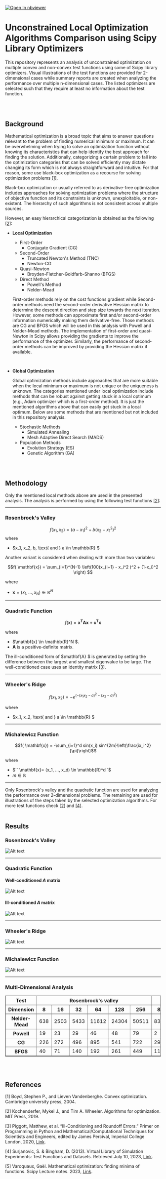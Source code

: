 [![Open In nbviewer](https://user-images.githubusercontent.com/2791223/29387450-e5654c72-8294-11e7-95e4-090419520edb.png)](https://nbviewer.org/github/Robaie98/unconstrained-local-optimization/blob/main/optimization.ipynb)
# Unconstrained Local Optimization Algorithms Comparison using Scipy Library Optimizers

This repository represents an analysis of unconstrained optimization on multiple convex and non-convex test functions using some of Scipy library optimizers. Visual illustrations of the test functions are provided for 2-dimensional cases while summary reports are created when analyzing the performance over multiple n-dimensional cases. The listed optimizers are selected such that they require at least no information about the test function.

<br><br>

## Background
Mathematical optimization is a broad topic that aims to answer questions relevant to the problem of finding numerical minimum or maximum. It can be overwhelming when trying to solve an optimization function without knowing its characteristics that can help identify the best approach for finding the solution. Additionally, categorizing a certain problem to fall into the optimization categories that can be solved efficiently may dictate changing its form which is not always straightforward and intuitive. For that reason, some use black-box optimization as a recourse for solving optimization problems [[1]](#1). 


Black-box optimization or usually referred to as derivative-free optimization includes approaches for solving optimization problems where the structure of objective function and its constraints is unknown, unexploitable, or non-existent. The hierarchy of such algorithms is not consistent across multiple sources. 


However, an easy hierarchical categorization is obtained as the following [[2]](#2): 

- **Local Optimization**
    - First-Order
        - Conjugate Gradient (CG)
    - Second-Order 
        - Truncated Newton's Method (TNC) 
        - Newton-CG
    - Quasi-Newton
        - Broyden-Fletcher-Goldfarb-Shanno (BFGS)
    - Direct Method
        - Powell's Method
        - Nelder-Mead 


    First-order methods rely on the cost functions gradient while Second-order methods need the second-order derivative Hessian matrix to determine the descent direction and step size towards the next iteration. However, some methods can approximate first and/or second-order information numerically making them derivative-free. Those methods are CG and BFGS which will be used in this analysis with Powell and Nelder-Mead methods. The implementation of first-order and quasi-Newton in Scipy allows providing the gradients to improve the performance of the optimizer. Similarly, the performance of second-order methods can be improved by providing the Hessian matrix if available.    

<br>

- **Global Optimization**

    Global optimization methods include approaches that are more suitable when the local minimum or maximum is not unique or the uniqueness is unknown. The categories mentioned under local optimization include methods that can be robust against getting stuck in a local optimum (e.g., Adam optimizer which is a first-order method). It is just the mentioned algorithms above that can easily get stuck in a local optimum. Below are some methods that are mentioned but not included in this repository analysis. 

    - Stochastic Methods
        - Simulated Annealing
        - Mesh Adaptive Direct Search (MADS) 
    - Population Methods
        - Evolution Strategy (ES)
        - Genetic Algorithm (GA)

<br><br>

## Methodology 
Only the mentioned local methods above are used in the presented analysis. The analysis is performed by using the following test functions [[2]](#2):   

___
### Rosenbrock's Valley 
$$f(x_1, x_2) = (a - x_1)^2 + b(x_2-x_1^2)^2 $$
where 
- $x_1, x_2, b, \text{ and } a \in \mathbb{R}  $

Another variant is considered when dealing with more than two variables: 

```math 
f( \mathbf{x}) = \sum_{i=1}^{N-1} \left(100(x_{i+1} - x_i^2 )^2 + (1-x_i)^2 \right) 
```
where 
- $` \mathbf{x} = (x_1, ..., x_N) \in \mathbb{R}^N `$

___
### Quadratic Function
```math 
f(\mathbf{x}) = \mathbf{x^TAx + c^Tx}
```

where
- $\mathbf{x} \in \mathbb{R}^N $.
- $`\mathbf{A} `$ is a positive-definite matrix.

The ill-conditioned form of $\mathbf{A} $ is generated by setting the difference between the largest and smallest eigenvalue to be large. The well-conditioned case uses an identity matrix [[3]](#3).  
___
### Wheeler's Ridge

```math
f(x_1, x_2) = -e^{\left(-(x_1x_2 - a)^2 - (x_2 - a)^2 \right)}
```
where
- $x_1, x_2, \text{ and } a \in \mathbb{R}  $

___
### Michalewicz Function
```math
f( \mathbf{x}) = -\sum_{i=1}^d sin(x_i) sin^{2m}\left(\frac{ix_i^2}{\pi}\right)
```

where 
- $``  \mathbf{x}= (x_1, ..., x_d) \in \mathbb{R}^d `$
- $m \in \mathbb{R}$

___

Only Rosenbrock's valley and the quadratic function are used for analyzing the performance over 2-dimensional problems. The remaining are used for illustrations of the steps taken by the selected optimization algorithms. For more test functions check  [[2]](#2) and [[4]](#4). 
<br><br>

## Results

### Rosenbrock's Valley
![Alt text](<images/Rosenbrock's Valley.gif>) 
___
### Quadratic Function
#### Well-conditioned $A$ matrix
![Alt text](<images/Well-Conditioned Quadratic Function.gif>) 


#### Ill-conditioned $A$ matrix
![Alt text](<images/Ill-Conditioned Quadratic Function.gif>) 

___
### Wheeler's Ridge
![Alt text](<images/Wheeler's Ridge Function.gif>)

___
### Michalewicz Function
![Alt text](<images/Michalewicz Function.gif>)

___
### Multi-Dimensional Analysis

<table border="1" class="dataframe">
  <thead>
    <tr>
      <th>Test</th>
      <th colspan="6" halign="left">Rosenbrock's valley</th>
      <th colspan="6" halign="left">Ill-conditioned quadratic</th>
      <th colspan="6" halign="left">Well-conditioned quadratic</th>
    </tr>
    <tr>
      <th>Dimension</th>
      <th>8</th>
      <th>16</th>
      <th>32</th>
      <th>64</th>
      <th>128</th>
      <th>256</th>
      <th>8</th>
      <th>16</th>
      <th>32</th>
      <th>64</th>
      <th>128</th>
      <th>256</th>
      <th>8</th>
      <th>16</th>
      <th>32</th>
      <th>64</th>
      <th>128</th>
      <th>256</th>
    </tr>
  </thead>
  <tbody>
    <tr>
      <th>Nelder-Mead</th>
      <td>638</td>
      <td>2503</td>
      <td>5433</td>
      <td>11612</td>
      <td>24304</td>
      <td>50511</td>
      <td>838</td>
      <td>2428</td>
      <td>5351</td>
      <td>11683</td>
      <td>24559</td>
      <td>53262</td>
      <td>429</td>
      <td>2482</td>
      <td>5480</td>
      <td>11687</td>
      <td>24571</td>
      <td>50540</td>
    </tr>
    <tr>
      <th>Powell</th>
      <td>19</td>
      <td>23</td>
      <td>29</td>
      <td>46</td>
      <td>48</td>
      <td>79</td>
      <td>2</td>
      <td>2</td>
      <td>2</td>
      <td>3</td>
      <td>3</td>
      <td>6</td>
      <td>2</td>
      <td>2</td>
      <td>2</td>
      <td>3</td>
      <td>3</td>
      <td>3</td>
    </tr>
    <tr>
      <th>CG</th>
      <td>226</td>
      <td>272</td>
      <td>496</td>
      <td>895</td>
      <td>541</td>
      <td>722</td>
      <td>292</td>
      <td>47</td>
      <td>80</td>
      <td>164</td>
      <td>142</td>
      <td>155</td>
      <td>1</td>
      <td>1</td>
      <td>1</td>
      <td>1</td>
      <td>3</td>
      <td>1</td>
    </tr>
    <tr>
      <th>BFGS</th>
      <td>40</td>
      <td>71</td>
      <td>140</td>
      <td>192</td>
      <td>261</td>
      <td>449</td>
      <td>11</td>
      <td>16</td>
      <td>23</td>
      <td>45</td>
      <td>54</td>
      <td>63</td>
      <td>2</td>
      <td>2</td>
      <td>3</td>
      <td>3</td>
      <td>4</td>
      <td>5</td>
    </tr>
  </tbody>
</table>

<br><br>

## References
<a id="1">[1]</a> Boyd, Stephen P., and Lieven Vandenberghe. Convex optimization. Cambridge university press, 2004.

<a id="2">[2]</a> Kochenderfer, Mykel J., and Tim A. Wheeler. Algorithms for optimization. MIT Press, 2019.

<a id="3">[3]</a> Piggott, Matthew, et al. “Ill-Conditioning and Roundoff Errors.” Primer on Programming in Python and Mathematical/Computational Techniques for Scientists and Engineers, edited by James Percival, Imperial College London, 2020, [Link](https://primer-computational-mathematics.github.io/book/c_mathematics/numerical_methods/14_ill_conditioning_errors.html). 


<a id="4">[4]</a> Surjanovic, S. & Bingham, D. (2013). Virtual Library of Simulation Experiments: Test Functions and Datasets. Retrieved July 10, 2023, [Link](https://www.sfu.ca/~ssurjano/optimization.html).


<a id="5">[5]</a> Varoquaux, Gaël. Mathematical optimization: finding minima of functions. Scipy Lecture notes. 2023, [Link](https://scipy-lectures.org/advanced/mathematical_optimization/index.html).







 









